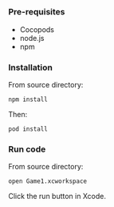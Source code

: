 ##

### Pre-requisites

* Cocopods
* node.js 
* npm

### Installation

From source directory:

~~~
npm install
~~~

Then:

~~~
pod install
~~~

### Run code

From source directory:

~~~
open Game1.xcworkspace
~~~

Click the run button in Xcode.



